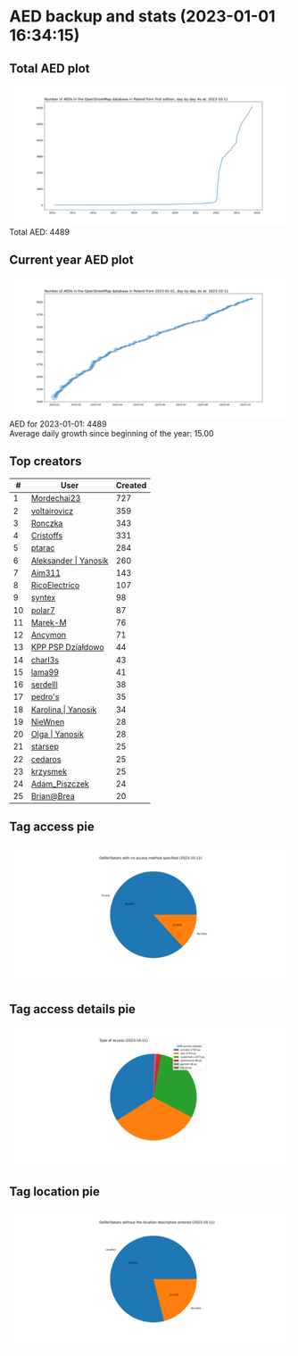 # AED backup and stats (2023-01-01 16:34:15)


## Total AED plot
![](report_data/total_aed.svg)
Total AED: 4489

## Current year AED plot
![](report_data/current_year_aed.svg)\
AED for 2023-01-01: 4489\
Average daily growth since beginning of the year: 15.00

## Top creators
| # | User | Created |
| ------------- | ------------- | ------------- |
| 1 | [Mordechai23](<https://www.openstreetmap.org/user/Mordechai23>) | 727 |
| 2 | [voltairovicz](<https://www.openstreetmap.org/user/voltairovicz>) | 359 |
| 3 | [Ronczka](<https://www.openstreetmap.org/user/Ronczka>) | 343 |
| 4 | [Cristoffs](<https://www.openstreetmap.org/user/Cristoffs>) | 331 |
| 5 | [ptarac](<https://www.openstreetmap.org/user/ptarac>) | 284 |
| 6 | [Aleksander &#124; Yanosik](<https://www.openstreetmap.org/user/Aleksander &#124; Yanosik>) | 260 |
| 7 | [Aim311](<https://www.openstreetmap.org/user/Aim311>) | 143 |
| 8 | [RicoElectrico](<https://www.openstreetmap.org/user/RicoElectrico>) | 107 |
| 9 | [syntex](<https://www.openstreetmap.org/user/syntex>) | 98 |
| 10 | [polar7](<https://www.openstreetmap.org/user/polar7>) | 87 |
| 11 | [Marek-M](<https://www.openstreetmap.org/user/Marek-M>) | 76 |
| 12 | [Ancymon](<https://www.openstreetmap.org/user/Ancymon>) | 71 |
| 13 | [KPP PSP Działdowo](<https://www.openstreetmap.org/user/KPP PSP Działdowo>) | 44 |
| 14 | [charl3s](<https://www.openstreetmap.org/user/charl3s>) | 43 |
| 15 | [lama99](<https://www.openstreetmap.org/user/lama99>) | 41 |
| 16 | [serdelll](<https://www.openstreetmap.org/user/serdelll>) | 38 |
| 17 | [pedro's](<https://www.openstreetmap.org/user/pedro's>) | 35 |
| 18 | [Karolina &#124; Yanosik](<https://www.openstreetmap.org/user/Karolina &#124; Yanosik>) | 34 |
| 19 | [NieWnen](<https://www.openstreetmap.org/user/NieWnen>) | 28 |
| 20 | [Olga &#124; Yanosik](<https://www.openstreetmap.org/user/Olga &#124; Yanosik>) | 28 |
| 21 | [starsep](<https://www.openstreetmap.org/user/starsep>) | 25 |
| 22 | [cedaros](<https://www.openstreetmap.org/user/cedaros>) | 25 |
| 23 | [krzysmek](<https://www.openstreetmap.org/user/krzysmek>) | 25 |
| 24 | [Adam_Piszczek](<https://www.openstreetmap.org/user/Adam_Piszczek>) | 24 |
| 25 | [Brian@Brea](<https://www.openstreetmap.org/user/Brian@Brea>) | 20 |

## Tag access pie
![](report_data/tag_access.svg)

## Tag access details pie
![](report_data/tag_access_details.svg)

## Tag location pie
![](report_data/tag_location.svg)

